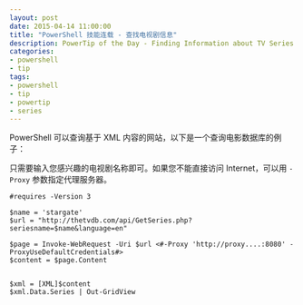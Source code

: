 ```yaml
---
layout: post
date: 2015-04-14 11:00:00
title: "PowerShell 技能连载 - 查找电视剧信息"
description: PowerTip of the Day - Finding Information about TV Series
categories:
- powershell
- tip
tags:
- powershell
- tip
- powertip
- series
---
```

PowerShell 可以查询基于 XML 内容的网站，以下是一个查询电影数据库的例子：

只需要输入您感兴趣的电视剧名称即可。如果您不能直接访问 Internet，可以用 `-Proxy` 参数指定代理服务器。

    #requires -Version 3

    $name = 'stargate'
    $url = "http://thetvdb.com/api/GetSeries.php?seriesname=$name&language=en"

    $page = Invoke-WebRequest -Uri $url <#-Proxy 'http://proxy....:8080' -ProxyUseDefaultCredentials#>
    $content = $page.Content


    $xml = [XML]$content
    $xml.Data.Series | Out-GridView

<!--本文国际来源：[Finding Information about TV Series](http://community.idera.com/powershell/powertips/b/tips/posts/finding-information-about-tv-series)-->

